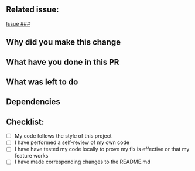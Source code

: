 ## Related issue:
<!-- Replace ### with the related issue number -->
[Issue ###](https://github.com/davidraviv/gh-clean-branches/issues/###)

## Why did you make this change
<!-- Describe what is the purpose of this change -->

## What have you done in this PR
<!-- High-level description of the change -->

## What was left to do
<!-- Describe what is left to do and not included in this PR -->

## Dependencies
<!-- Describe any new dependencies that this PR has -->

## Checklist:
<!-- Check the relevant options and remove the ones that aren't relevant -->

-   [ ] My code follows the style of this project
-   [ ] I have performed a self-review of my own code
-   [ ] I have have tested my code locally to prove my fix is effective or that my feature works
-   [ ] I have made corresponding changes to the README.md